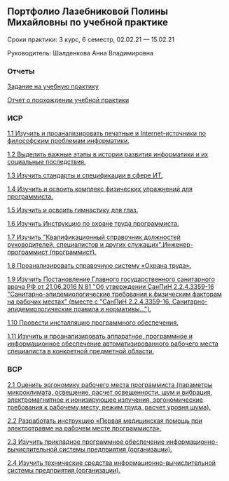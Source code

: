 ## Портфолио Лазебниковой Полины Михайловны по учебной практике
Сроки практики: 3 курс, 6 семестр, 02.02.21 — 15.02.21

Руководитель: Шалденкова Анна Владимировна
### Отчеты
[Задание на учебную практику](https://github.com/polinalazebnikova/Practice_3_2021/blob/main/%D0%9B%D0%B0%D0%B7%D0%B5%D0%B1%D0%BD%D0%B8%D0%BA%D0%BE%D0%B2%D0%B0%20%D0%9F%D0%9C%20%D0%98%D0%92%D0%A2%201.1%20%D0%B7%D0%B0%D0%B4%D0%B0%D0%BD%D0%B8%D0%B5.pdf)

[Отчет о прохождении учебной практики](https://github.com/polinalazebnikova/Practice_3_2021/blob/main/%D0%9B%D0%B0%D0%B7%D0%B5%D0%B1%D0%BD%D0%B8%D0%BA%D0%BE%D0%B2%D0%B0%20%D0%9F%D0%9C%20%D0%98%D0%92%D0%A2%201.1%20%D0%BE%D1%82%D1%87%D0%B5%D1%82.pdf)
### ИСР
[1.1 Изучить и проанализировать печатные и Internet-источники по философским проблемам информатики.](https://github.com/polinalazebnikova/Practice_3_2021/tree/main/1.1)

[1.2 Выделить важные этапы в истории развития информатики и их социальные последствия.](https://github.com/polinalazebnikova/Practice_3_2021/tree/main/1.2)

[1.3 Изучить стандарты и спецификации в сфере ИТ.](https://github.com/polinalazebnikova/Practice_3_2021/tree/main/1.3)

[1.4 Изучить и освоить комплекс физических упражнений для программиста.](https://github.com/polinalazebnikova/Practice_3_2021/tree/main/1.4)

[1.5 Изучить и освоить гимнастику для глаз.](https://github.com/polinalazebnikova/Practice_3_2021/tree/main/1.5)

[1.6 Изучить Инструкцию по охране труда программиста.](https://github.com/polinalazebnikova/Practice_3_2021/tree/main/1.6)

[1.7 Изучить "Квалификационный справочник должностей руководителей, специалистов и других служащих".Инженер-программист (программист).](https://github.com/polinalazebnikova/Practice_3_2021/tree/main/1.7)

[1.8 Проанализировать справочную систему «Охрана труда».](https://github.com/polinalazebnikova/Practice_3_2021/tree/main/1.8)

[1.9 Изучить Постановление Главного государственного санитарного врача РФ от 21.06.2016 N 81 "Об утверждении СанПиН 2.2.4.3359-16 "Санитарно-эпидемиологические требования к физическим факторам на рабочих местах" (вместе с "СанПиН 2.2.4.3359-16. Санитарно-эпидемиологические правила и нормативы...").](https://github.com/polinalazebnikova/Practice_3_2021/tree/main/1.9)

[1.10 Провести инсталляцию программного обеспечения.](https://github.com/polinalazebnikova/Practice_3_2021/tree/main/1.10)

[1.11 Изучить и проанализировать аппаратное, программное и информационное обеспечение автоматизированного рабочего места специалиста в конкретной предметной области.](https://github.com/polinalazebnikova/Practice_3_2021/tree/main/1.11)

### ВСР

[2.1  Оценить эргономику рабочего места программиста (параметры микроклимата, освещение, расчет освещенности, шум и вибрация, электромагнитное и ионизирующее излучения, эргономические требования к рабочему месту, режим труда, расчет уровня шума).](https://github.com/polinalazebnikova/Practice_3_2021/tree/main/2.1)

[2.2 Разработать инструкцию «Первая медицинская помощь при электротравме на рабочем месте программиста».](https://github.com/polinalazebnikova/Practice_3_2021/tree/main/2.2)

[2.3 Изучить прикладное программное обеспечение информационно-вычислительной системы предприятия (организации).](https://github.com/polinalazebnikova/Practice_3_2021/tree/main/2.3)

[2.4 Изучить технические средства информационно-вычислительной системы предприятия (организации).](https://github.com/polinalazebnikova/Practice_3_2021/tree/main/2.4)

